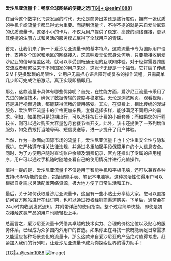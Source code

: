**爱沙尼亚流量卡：畅享全球网络的便捷之选[[TG💪+ @esim1088](https://t.me/s/esim1088)]**

在当今这个数字化飞速发展的时代，无论是商务出差还是旅行度假，拥有一张优质的手机卡或流量卡都显得尤为重要。而提到流量卡，不得不提的就是来自爱沙尼亚的优质流量卡。这张小小的卡片，不仅为用户提供了稳定、高速的网络连接，更以其便捷的注册方式和灵活的服务模式赢得了全球用户的青睐。

首先，让我们来了解一下爱沙尼亚流量卡的基本特点。这款流量卡专为国际用户设计，支持多个国家和地区的网络接入，这意味着无论您身处何地，只要能接收到爱沙尼亚的信号覆盖区域，就可以享受到畅通无阻的互联网体验。对于经常需要跨国交流或者频繁往来于不同国家的用户来说，这张卡无疑是一个福音。它打破了传统SIM卡更换繁琐的局限性，让用户无需担心语言障碍或复杂的操作流程，只需简单几步即可完成注册激活，真正实现即插即用。

那么，这款流量卡具体有哪些优势呢？首先，在性能方面，爱沙尼亚流量卡采用了先进的通信技术，确保了数据传输的速度与稳定性。无论是浏览网页、观看视频，还是进行视频通话，都能获得流畅的使用感受。其次，在资费上，相比传统的漫游服务，爱沙尼亚流量卡的价格更加亲民，套餐选择多样，能够满足不同用户的需求。例如，如果您只是短期出行，可以选择按日计费的小额套餐；而如果您的行程较长，则可以通过购买大容量包月套餐节省开支。此外，该卡还提供了一系列增值服务，如免费拨打当地号码、短信发送等，进一步提升了用户体验。

当然，作为一款面向国际市场的流量卡，爱沙尼亚流量卡也十分注重安全性与隐私保护。它严格遵守相关法律法规，并通过多重加密手段保障用户的个人信息安全。同时，为了方便用户随时查询账户余额及消费记录，官方还推出了专属的应用程序，用户可以通过手机随时随地查看自己的使用情况并进行充值操作。

值得一提的是，爱沙尼亚流量卡不仅适用于智能手机和平板电脑，还可以兼容各种支持eSIM功能的设备，包括智能手表、笔记本电脑等。这种灵活性使得用户可以根据自身需求灵活配置网络资源，极大地方便了日常生活和工作。

最后，关于如何获取爱沙尼亚流量卡，这里有一些小贴士分享给大家。您可以直接访问官方网站进行在线订购，也可以通过授权经销商渠道购买。下单后，通常会在24小时内收到发货通知，并附带详细的使用指南。整个过程简单快捷，即使是初次接触这类产品的用户也能轻松上手。

总而言之，爱沙尼亚流量卡凭借其卓越的技术实力、合理的价格定位以及贴心的服务体系，已经成为众多国内外用户的首选。如果你正在寻找一款既能满足日常需求又能适应各种场景变化的流量卡，那么这款来自爱沙尼亚的产品绝对值得考虑。赶紧加入我们的行列吧，让爱沙尼亚流量卡成为你探索世界的得力助手！

[[TG💪+ @esim1088](https://t.me/s/esim1088) ![Image](https://i.postimg.cc/4NQfJmqS/Snipaste-2025-05-13-00-14-12.png)]